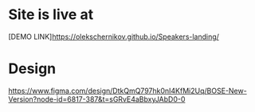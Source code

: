 # Site is live at
[DEMO LINK]https://olekschernikov.github.io/Speakers-landing/

# Design
https://www.figma.com/design/DtkQmQ797hk0nI4KfMi2Uq/BOSE-New-Version?node-id=6817-387&t=sGRvE4aBbxyJAbD0-0

